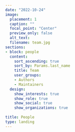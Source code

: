 ```yaml
---
date: "2022-10-24"
image:
  placement: 1
  caption: ""
  focal_point: "Center"
  preview_only: false
  alt_text: 
  filename: team.jpg
sections:
- block: people
  content:
    sort_ascending: true
    sort_by: Params.last_name
    title: Team
    user_groups:
    - Authors
    - Maintainers
  design:
    show_interests: true
    show_role: true
    show_social: true
    show_organizations: true
    
title: People
type: landing
---
```

